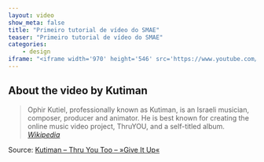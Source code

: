 ```yaml
---
layout: video
show_meta: false
title: "Primeiro tutorial de vídeo do SMAE"
teaser: "Primeiro tutorial de vídeo do SMAE"
categories:
    - design
iframe: "<iframe width='970' height='546' src='https://www.youtube.com/watch?v=ScMzIvxBSi4' frameborder='0' allowfullscreen></iframe>"
---
```

<!--more-->

## About the video by Kutiman

> Ophir Kutiel, professionally known as Kutiman, is an Israeli musician, composer, producer and animator. He is best known for creating the online music video project, ThruYOU, and a self-titled album. <cite>[Wikipedia](http://en.wikipedia.org/wiki/Kutiman)</cite>



Source: [Kutiman – Thru You Too – »Give It Up«](https://www.youtube.com/watch?v=WoHxoz_0ykI)
